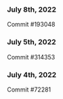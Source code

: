 ### July 8th, 2022

Commit #193048

### July 5th, 2022

Commit #314353


### July 4th, 2022

Commit #72281
